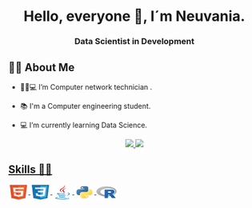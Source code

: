 <h1 align="center">Hello, everyone 🖖, I´m Neuvania.</h1>
<h3 align="center">Data Scientist in Development</h3>

<h2>👨‍💻 About Me</h2>

- 👩‍🔧💻 I’m Computer network technician .

- 📚 I'm a Computer engineering student.

- 💻 I’m currently learning Data Science.

<div align="center">
  <a href="https://github.com/rafaballerini">
  <img height="180em" src="https://github-readme-stats.vercel.app/api?username=neuvaniapbarros&show_icons=true&theme=dracula&include_all_commits=true&count_private=true"/>
  <img height="180em" src="https://github-readme-stats.vercel.app/api/top-langs/?username=neuvaniapbarros&layout=compact&langs_count=7&theme=dracula"/>
</div>
  
<h2>Skills 👩‍💻 </h2>
<img align="center" alt="Neuvania-HTML" height="30" width="40" src="https://raw.githubusercontent.com/devicons/devicon/master/icons/html5/html5-original.svg">
<img align="center" alt="Neuvania-CSS" height="30" width="40" src="https://raw.githubusercontent.com/devicons/devicon/master/icons/css3/css3-original.svg">
<img align="center" alt="Neuvania-java" height="30" width="40" src="https://raw.githubusercontent.com/devicons/devicon/master/icons/java/java-original.svg">
<img align="center" alt="Neuvania-python" height="30" width="40" src="https://raw.githubusercontent.com/devicons/devicon/master/icons/python/python-original.svg">
<img align="center" alt="Neuvania-R" height="30" width="40" src="https://raw.githubusercontent.com/devicons/devicon/master/icons/r/r-original.svg">  
<!--
**neuvaniapbarros/neuvaniapbarros** is a ✨ _special_ ✨ repository because its `README.md` (this file) appears on your GitHub profile.

Here are some ideas to get you started:

- 🔭 I’m currently working on ...
- 🌱 I’m currently learning ...
- 👯 I’m looking to collaborate on ...
- 🤔 I’m looking for help with ...
- 💬 Ask me about ...
- 📫 How to reach me: ...
- 😄 Pronouns: ...
- ⚡ Fun fact: ...
-->
